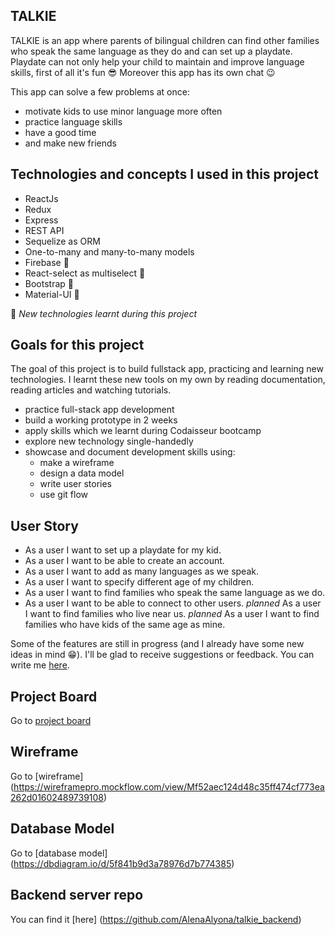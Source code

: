 ## TALKIE

TALKIE is an app where parents of bilingual children can find other families who speak the same language as they do and can set up a playdate.
Playdate can not only help your child to maintain and improve language skills, first of all it's fun :sunglasses:
Moreover this app has its own chat :wink:

This app can solve a few problems at once:
* motivate kids to use minor language more often
* practice language skills
* have a good time
* and make new friends 

## Technologies and concepts I used in this project
* ReactJs
* Redux
* Express
* REST API
* Sequelize as ORM
* One-to-many and many-to-many models
* Firebase :tulip:
* React-select as multiselect :tulip:
* Bootstrap :tulip:
* Material-UI :tulip:

:tulip: *New technologies learnt during this project*

## Goals for this project

The goal of this project is to build fullstack app, practicing and learning new technologies.
I learnt these new tools on my own by reading documentation, reading articles and watching tutorials.

* practice full-stack app development
* build a working prototype in 2 weeks
* apply skills which we learnt during Codaisseur bootcamp
* explore new technology single-handedly
* showcase and document development skills using:
    - make a wireframe
    - design a data model
    - write user stories
    - use git flow
   
## User Story

* As a user I want to set up a playdate for my kid.
* As a user I want to be able to create an account.
* As a user I want to add as many languages as we speak.
* As a user I want to specify different age of my children.
* As a user I want to find families who speak the same language as we do.
* As a user I want to be able to connect to other users.
*planned* As a user I want to find families who live near us.
*planned* As a user I want to find families who have kids of the same age as mine.

Some of the features are still in progress (and I already have some new ideas in mind :grin:).
I'll be glad to receive suggestions or feedback. You can write me [here](https://www.linkedin.com/in/alena-izakson/).

## Project Board

Go to [project board](https://github.com/AlenaAlyona/talkie-frontend/projects/1)

## Wireframe

Go to [wireframe] (https://wireframepro.mockflow.com/view/Mf52aec124d48c35ff474cf773ea262d01602489739108)

## Database Model

Go to [database model] (https://dbdiagram.io/d/5f841b9d3a78976d7b774385)
 
## Backend server repo

You can find it [here] (https://github.com/AlenaAlyona/talkie_backend)
